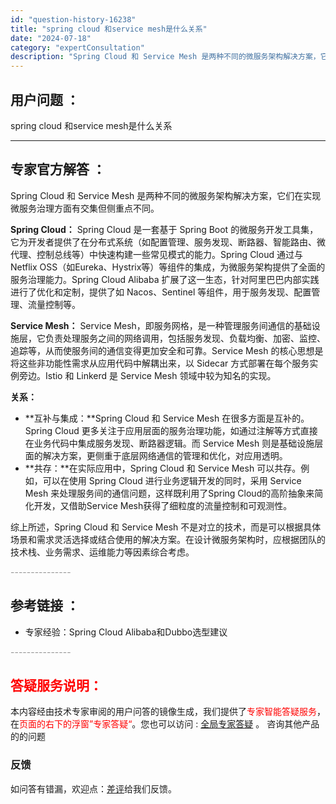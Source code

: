 ```yaml
---
id: "question-history-16238"
title: "spring cloud 和service mesh是什么关系"
date: "2024-07-18"
category: "expertConsultation"
description: "Spring Cloud 和 Service Mesh 是两种不同的微服务架构解决方案，它们在实现微服务治理方面有交集但侧重点不同。**Spring Cloud：**Spring Cloud 是一套基于 Spring Boot 的微服务开发工具集，它为开发者提供了在分布式系统（如配置管理、服务发现、"
---
```


## 用户问题 ： 
 spring cloud 和service mesh是什么关系  

---------------
## 专家官方解答 ：

Spring Cloud 和 Service Mesh 是两种不同的微服务架构解决方案，它们在实现微服务治理方面有交集但侧重点不同。

**Spring Cloud：**
Spring Cloud 是一套基于 Spring Boot 的微服务开发工具集，它为开发者提供了在分布式系统（如配置管理、服务发现、断路器、智能路由、微代理、控制总线等）中快速构建一些常见模式的能力。Spring Cloud 通过与 Netflix OSS（如Eureka、Hystrix等）等组件的集成，为微服务架构提供了全面的服务治理能力。Spring Cloud Alibaba 扩展了这一生态，针对阿里巴巴内部实践进行了优化和定制，提供了如 Nacos、Sentinel 等组件，用于服务发现、配置管理、流量控制等。

**Service Mesh：**
Service Mesh，即服务网格，是一种管理服务间通信的基础设施层，它负责处理服务之间的网络调用，包括服务发现、负载均衡、加密、监控、追踪等，从而使服务间的通信变得更加安全和可靠。Service Mesh 的核心思想是将这些非功能性需求从应用代码中解耦出来，以 Sidecar 方式部署在每个服务实例旁边。Istio 和 Linkerd 是 Service Mesh 领域中较为知名的实现。

**关系：**
- **互补与集成：**Spring Cloud 和 Service Mesh 在很多方面是互补的。Spring Cloud 更多关注于应用层面的服务治理功能，如通过注解等方式直接在业务代码中集成服务发现、断路器逻辑。而 Service Mesh 则是基础设施层面的解决方案，更侧重于底层网络通信的管理和优化，对应用透明。
- **共存：**在实际应用中，Spring Cloud 和 Service Mesh 可以共存。例如，可以在使用 Spring Cloud 进行业务逻辑开发的同时，采用 Service Mesh 来处理服务间的通信问题，这样既利用了Spring Cloud的高阶抽象来简化开发，又借助Service Mesh获得了细粒度的流量控制和可观测性。

综上所述，Spring Cloud 和 Service Mesh 不是对立的技术，而是可以根据具体场景和需求灵活选择或结合使用的解决方案。在设计微服务架构时，应根据团队的技术栈、业务需求、运维能力等因素综合考虑。


<font color="#949494">---------------</font> 


## 参考链接 ：

* 专家经验：Spring Cloud Alibaba和Dubbo选型建议 


 <font color="#949494">---------------</font> 
 


## <font color="#FF0000">答疑服务说明：</font> 

本内容经由技术专家审阅的用户问答的镜像生成，我们提供了<font color="#FF0000">专家智能答疑服务</font>，在<font color="#FF0000">页面的右下的浮窗”专家答疑“</font>。您也可以访问 : [全局专家答疑](https://answer.opensource.alibaba.com/docs/intro) 。 咨询其他产品的的问题

### 反馈
如问答有错漏，欢迎点：[差评](https://ai.nacos.io/user/feedbackByEnhancerGradePOJOID?enhancerGradePOJOId=16251)给我们反馈。
